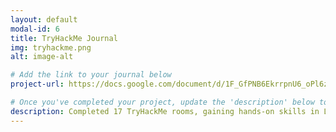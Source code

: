 ```yaml
---
layout: default
modal-id: 6
title: TryHackMe Journal
img: tryhackme.png
alt: image-alt

# Add the link to your journal below
project-url: https://docs.google.com/document/d/1F_GfPNB6EkrrpnU6_oPl6z-1XnVUd4LqI2NzvEQdiVc/edit?tab=t.0

# Once you've completed your project, update the 'description' below to this one: Completed 17 TryHackMe rooms, gaining hands-on skills in Linux and Windows fundamentals, log analysis, network troubleshooting with Wireshark, and incident handling with Splunk.
description: Completed 17 TryHackMe rooms, gaining hands-on skills in Linux and Windows fundamentals, log analysis, network troubleshooting with Wireshark, and incident handling with Splunk.
---
```

